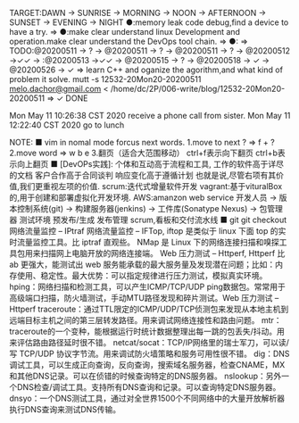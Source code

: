 TARGET:DAWN → SUNRISE → MORNING → NOON → AFTERNOON → SUNSET → EVENING → NIGHT
●:memory leak code debug,find a device to have a try. ⇒ 
●:make clear understand linux Development and operation.make clear understand the DevOps tool chain. ⇒ 
●: ⇒ 
TODO:@20200511 → ? → @20200511 → ? → @20200511 → ? → @20200512 →✓✓ → 
    :@20200513 →✓✓ → @20200515 → ? → @20200518 → ✓ → @20200526 → ✓ ⇒ 
    learn C++ and oganize the agorithm,and what kind of problem it solve.
mutt -s 12532-20Mon20-20200511 melo.dachor@gmail.com < /home/dc/2P/006-write/blog/12532-20Mon20-20200511 ⇒ ✓ DONE

Mon May 11 10:26:38 CST 2020
    receive a phone call from sister.
Mon May 11 12:22:40 CST 2020
    go to lunch
    


NOTE:
    ■ vim in nomal mode forcus next words.
        1.move to next ? ⇒ f + ?
        2.move word ⇒ w b e 
        3.翻页（适合大范围移动）
        ctrl+f表示向下翻页
        ctrl+b表示向上翻页
    ■ [DevOPs实践]:
        个体和互动高于流程和工具,
        工作的软件高于详尽的文档
        客户合作高于合同谈判
        响应变化高于遵循计划
        也就是说,尽管右项有其价值,我们更重视左项的价值.
        scrum:迭代式增量软件开发
        vagrant:基于vituralBox的,用于创建和部署虚拟化开发环境.
        AWS:amanzon web service
        开发人员 → 版本控制系统(git) →  构建服务器(jenkins) →  工件库(Sonatype Nexus) → 包管理器    测试环境   预发布/生成 发布管理   scrum,看板和交付流水线
    ■ git
        git checkout 
    网络流量监控 – IPtraf
    网络流量监控 – IFTop, iftop 是类似于 linux 下面 top 的实时流量监控工具。比 iptraf 直观些。
    NMap 是 Linux 下的网络连接扫描和嗅探工具包用来扫描网上电脑开放的网络连接端。
    Web 压力测试 – Httperf, Httperf 比 ab 更强大，能测试出 web 服务能承载的最大服务量及发现潜在问题；比如：内存使用、稳定性。最大优势：可以指定规律进行压力测试，模拟真实环境。
    hping：网络扫描和检测工具，可以产生ICMP/TCP/UDP ping数据包。常常用于高级端口扫描，防火墙测试，手动MTU路径发现和碎片测试。Web 压力测试 – Httperf
    traceroute：通过TTL限定的ICMP/UDP/TCP侦测包来发现从本地主机到远端目标主机之间的第三层转发路径。用来调试网络连接性和路由问题。 
    mtr：traceroute的一个变种，能根据运行时统计数据整理出每一跳的包丢失/抖动。用来评估路由路径延时很不错。 
    netcat/socat：TCP/IP网络里的瑞士军刀，可以读/写 TCP/UDP 协议字节流。用来调试防火墙策略和服务可用性很不错。 
    dig：DNS调试工具，可以生成正向查询，反向查询，搜索域名服务器，检查CNAME，MX和其他DNS记录。可以在侦错的时候查询特定的DNS服务器。 
    nslookup：另外一个DNS检查/调试工具。支持所有DNS查询和记录。可以查询特定DNS服务器。 
    dnsyo：一个DNS测试工具，通过对全世界1500个不同网络中的大量开放解析器执行DNS查询来测试DNS传输。

